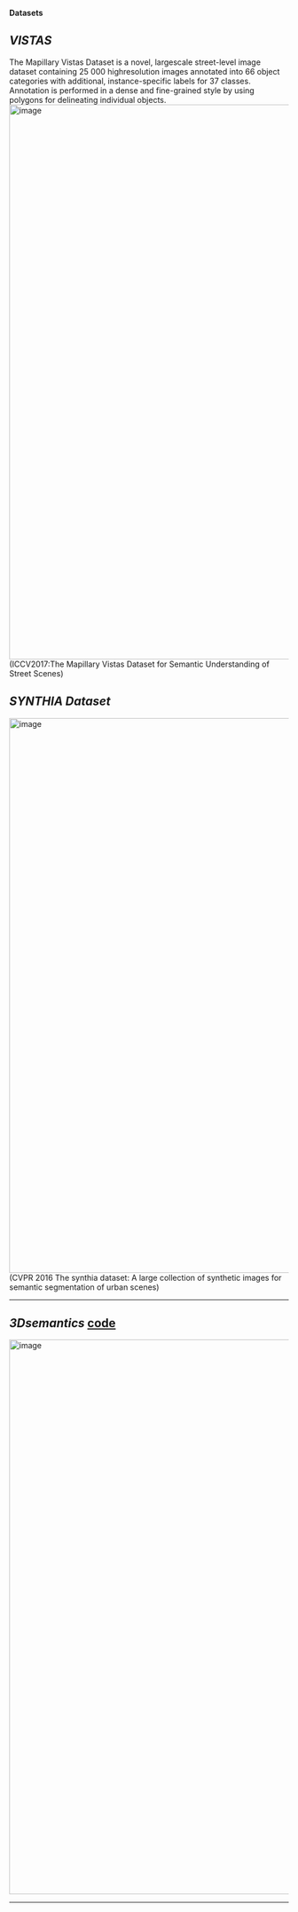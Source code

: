 **Datasets**

*VISTAS*
----------
The Mapillary Vistas Dataset is a novel, largescale street-level image dataset containing 25 000 highresolution images annotated into 66 object categories with additional, instance-specific labels for 37 classes. Annotation is performed in a dense and fine-grained style by using polygons for delineating individual objects.
<img width="1000" alt="image" src="https://user-images.githubusercontent.com/49426295/174468195-585bf45f-8801-4b9c-b7cd-a01ea518392d.png">
(ICCV2017:The Mapillary Vistas Dataset for Semantic Understanding of Street Scenes)

*SYNTHIA Dataset*
----------
<img width="1000" alt="image" src="https://user-images.githubusercontent.com/49426295/174464623-0e397c89-64ae-488f-b762-319f59ea98d4.png">
(CVPR 2016 The synthia dataset: A large collection of synthetic images for semantic segmentation of urban scenes)

----------
*3Dsemantics* [code](http://3dsemantics.stanford.edu/)
----------
<img width="1000" alt="image" src="https://user-images.githubusercontent.com/49426295/174465334-3f4a159d-3deb-4470-aade-d0775e0a4846.png">


----------



